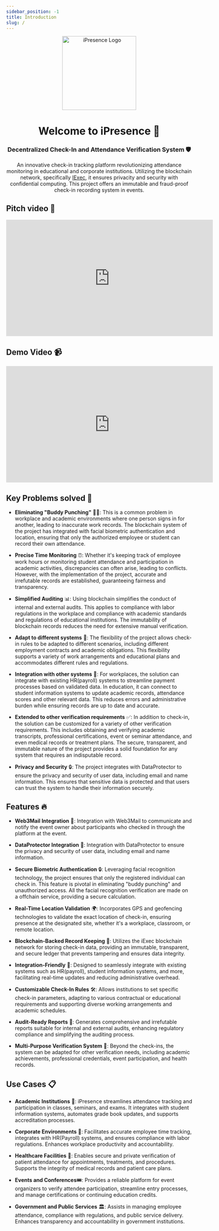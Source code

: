 ```yaml
---
sidebar_position: -1
title: Introduction
slug: /
---
```


<div align="center">
    <img src="img/logo.png" alt="iPresence Logo" width="200" />
    <h1>Welcome to iPresence 👋</h1>
    <h3><strong>Decentralized Check-In and Attendance Verification System 🛡️</strong></h3>
    <p>An innovative check-in tracking platform revolutionizing attendance monitoring in educational and corporate institutions. Utilizing the blockchain network, specifically <a href="https://iex.ec/">IExec</a>, it ensures privacity and security with confidential computing. This project offers an immutable and fraud-proof check-in recording system in events.</p>
</div>

## Pitch video 🚀

<div align="left">
	<iframe width="560" height="315" src="https://www.youtube.com/embed/1XerTy3dx8o" title="YouTube video player" frameborder="0" allow="accelerometer; autoplay; clipboard-write; encrypted-media; gyroscope; picture-in-picture" allowfullscreen></iframe>
</div>

## Demo Video 📹

<div align="left">
	<iframe width="560" height="315" src="https://www.youtube.com/embed/ItRASmmO6kE" title="YouTube video player" frameborder="0" allow="accelerometer; autoplay; clipboard-write; encrypted-media; gyroscope; picture-in-picture" allowfullscreen></iframe>
</div>

## Key Problems solved 🚀

-   **Eliminating "Buddy Punching"** 🚫👊: This is a common problem in workplace and academic environments where one person signs in for another, leading to inaccurate work records. The blockchain system of the project has integrated with facial biometric authentication and location, ensuring that only the authorized employee or student can record their own attendance.

-   **Precise Time Monitoring** ⏰: Whether it's keeping track of employee work hours or monitoring student attendance and participation in academic activities, discrepancies can often arise, leading to conflicts. However, with the implementation of the project, accurate and irrefutable records are established, guaranteeing fairness and transparency.

-   **Simplified Auditing** 📊: Using blockchain simplifies the conduct of internal and external audits. This applies to compliance with labor regulations in the workplace and compliance with academic standards and regulations of educational institutions. The immutability of blockchain records reduces the need for extensive manual verification.

-   **Adapt to different systems** 🔧: The flexibility of the project allows check-in rules to be adapted to different scenarios, including different employment contracts and academic obligations. This flexibility supports a variety of work arrangements and educational plans and accommodates different rules and regulations.

-   **Integration with other systems** 🔄: For workplaces, the solution can integrate with existing HR(payroll) systems to streamline payment processes based on validated data. In education, it can connect to student information systems to update academic records, attendance scores and other relevant data. This reduces errors and administrative burden while ensuring records are up to date and accurate.

-   **Extended to other verification requirements** ✅: In addition to check-in, the solution can be customized for a variety of other verification requirements. This includes obtaining and verifying academic transcripts, professional certifications, event or seminar attendance, and even medical records or treatment plans. The secure, transparent, and immutable nature of the project provides a solid foundation for any system that requires an indisputable record.

-   **Privacy and Security** 🔒: The project integrates with DataProtector to ensure the privacy and security of user data, including email and name information. This ensures that sensitive data is protected and that users can trust the system to handle their information securely.

## Features 🔥

-   **Web3Mail Integration** 📧: Integration with Web3Mail to communicate and notify the event owner about participants who checked in through the platform at the event.

-   **DataProtector Integration** 🔐: Integration with DataProtector to ensure the privacy and security of user data, including email and name information.

-   **Secure Biometric Authentication** 🔒: Leveraging facial recognition technology, the project ensures that only the registered individual can check in. This feature is pivotal in eliminating "buddy punching" and unauthorized access. All the facial recognition verification are made on a offchain service, providing a secure calculation.

-   **Real-Time Location Validation** 🌍: Incorporates GPS and geofencing technologies to validate the exact location of check-in, ensuring presence at the designated site, whether it's a workplace, classroom, or remote location.

-   **Blockchain-Backed Record Keeping** 📖: Utilizes the iExec blockchain network for storing check-in data, providing an immutable, transparent, and secure ledger that prevents tampering and ensures data integrity.

-   **Integration-Friendly** 🔗: Designed to seamlessly integrate with existing systems such as HR(payroll), student information systems, and more, facilitating real-time updates and reducing administrative overhead.

-   **Customizable Check-In Rules** 🛠️: Allows institutions to set specific check-in parameters, adapting to various contractual or educational requirements and supporting diverse working arrangements and academic schedules.

-   **Audit-Ready Reports** 📝: Generates comprehensive and irrefutable reports suitable for internal and external audits, enhancing regulatory compliance and simplifying the auditing process.

-   **Multi-Purpose Verification System** 🎯: Beyond the check-ins, the system can be adapted for other verification needs, including academic achievements, professional credentials, event participation, and health records.

## Use Cases 📋

-   **Academic Institutions** 🏫: iPresence streamlines attendance tracking and participation in classes, seminars, and exams. It integrates with student information systems, automates grade book updates, and supports accreditation processes.

-   **Corporate Environments** 🏢: Facilitates accurate employee time tracking, integrates with HR(Payroll) systems, and ensures compliance with labor regulations. Enhances workplace productivity and accountability.

-   **Healthcare Facilities** 🏥: Enables secure and private verification of patient attendance for appointments, treatments, and procedures. Supports the integrity of medical records and patient care plans.

-   **Events and Conferences**🎟️: Provides a reliable platform for event organizers to verify attendee participation, streamline entry processes, and manage certifications or continuing education credits.

-   **Government and Public Services** 🏛️: Assists in managing employee attendance, compliance with regulations, and public service delivery. Enhances transparency and accountability in government institutions.
